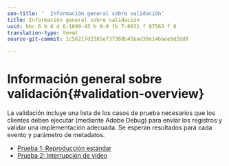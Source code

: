 ```yaml
---
seo-title: '  Información general sobre validación'
title: Información general sobre validación
uuid: bbc 6 b 6 d 6-1899-45 b 9-9 fb 7-8031 f 07563 f 6
translation-type: tm+mt
source-git-commit: 1c56217d2185e737388b45bad38e146aee9d2ddf

---
```



# Información general sobre validación{#validation-overview}

La validación incluye una lista de los casos de prueba necesarios que los clientes deben ejecutar (mediante Adobe Debug) para enviar los registros y validar una implementación adecuada.
Se esperan resultados para cada evento y parámetro de metadatos.

* [Prueba 1: Reproducción estándar](test1-standard-playback.md)
* [Prueba 2: Interrupción de vídeo](test2-video-interrupt.md)
